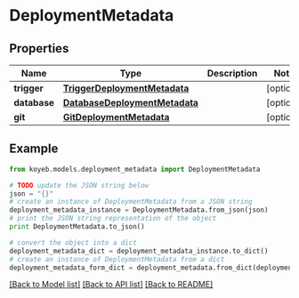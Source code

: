 # DeploymentMetadata


## Properties
Name | Type | Description | Notes
------------ | ------------- | ------------- | -------------
**trigger** | [**TriggerDeploymentMetadata**](TriggerDeploymentMetadata.md) |  | [optional] 
**database** | [**DatabaseDeploymentMetadata**](DatabaseDeploymentMetadata.md) |  | [optional] 
**git** | [**GitDeploymentMetadata**](GitDeploymentMetadata.md) |  | [optional] 

## Example

```python
from koyeb.models.deployment_metadata import DeploymentMetadata

# TODO update the JSON string below
json = "{}"
# create an instance of DeploymentMetadata from a JSON string
deployment_metadata_instance = DeploymentMetadata.from_json(json)
# print the JSON string representation of the object
print DeploymentMetadata.to_json()

# convert the object into a dict
deployment_metadata_dict = deployment_metadata_instance.to_dict()
# create an instance of DeploymentMetadata from a dict
deployment_metadata_form_dict = deployment_metadata.from_dict(deployment_metadata_dict)
```
[[Back to Model list]](../README.md#documentation-for-models) [[Back to API list]](../README.md#documentation-for-api-endpoints) [[Back to README]](../README.md)


